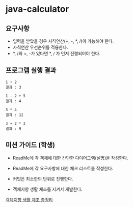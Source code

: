 # java-calculator

## 요구사항
- 입력을 받았을 경우 사칙연산(+, -, *, /)이 가능해야 한다.
- 사칙연산 우선순위를 적용한다.
- *, /와 +, -가 있다면 *, / 가 먼저 진행되어야 한다.

## 프로그램 실행 결과
```
1 + 2
결과 : 3

1 - 2 + 5
결과 : 4

3 * 4
결과 : 12

3 + 2 * 3
결과 : 9
```

## 미션 가이드 (학생)
- ReadMe에 각 객체에 대한 간단한 다이어그램(설명)을 작성한다.

- ReadMe에 각 요구사항에 대한 체크 리스트를 작성한다.

- 커밋은 최소한의 단위로 진행한다.

- 객체지향 생활 체조를 지켜서 개발한다.

[객체지향 생활 체조 총정리](https://developerfarm.wordpress.com/2012/02/03/object_calisthenics_summary/)
